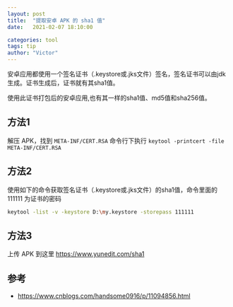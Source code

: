 ```yaml
---
layout: post
title:  "提取安卓 APK 的 sha1 值"
date:   2021-02-07 18:10:00

categories: tool
tags: tip
author: "Victor"
---
```


安卓应用都使用一个签名证书（.keystore或.jks文件）签名，签名证书可以由jdk生成。证书生成后，证书就有其sha1值。

使用此证书打包后的安卓应用,也有其一样的sha1值、md5值和sha256值。

## 方法1

解压 APK，找到 `META-INF/CERT.RSA` 命令行下执行 `keytool -printcert -file META-INF/CERT.RSA`

## 方法2

使用如下的命令获取签名证书（.keystore或.jks文件）的sha1值，命令里面的 111111 为证书的密码

```bash
keytool -list -v -keystore D:\my.keystore -storepass 111111
```

## 方法3

上传 APK 到这里 https://www.yunedit.com/sha1

## 参考

* https://www.cnblogs.com/handsome0916/p/11094856.html

